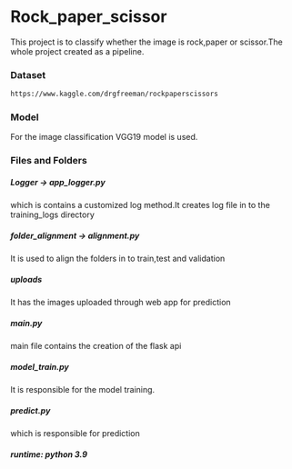 # Rock_paper_scissor

This project is to classify whether the image is rock,paper or scissor.The whole project created as a pipeline.

### Dataset
```bash
https://www.kaggle.com/drgfreeman/rockpaperscissors
```
### Model

For the image classification VGG19 model is used.

### Files and Folders

##### Logger -> app_logger.py 
which is contains a customized log method.It creates log file in to the training_logs directory
##### folder_alignment -> alignment.py
It is used to align the folders in to train,test and validation 
##### uploads
It has the images uploaded through web app for prediction
##### main.py
main file contains the creation of the flask api
##### model_train.py 
It is responsible for the model training.
##### predict.py
which is responsible for prediction

##### runtime: python 3.9
